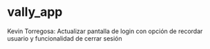 # vally_app

Kevin Torregosa: Actualizar pantalla de login con opción de recordar usuario y funcionalidad de cerrar sesión